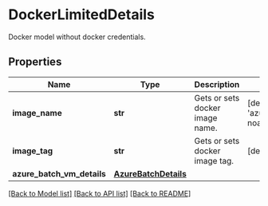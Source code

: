 # DockerLimitedDetails

Docker model without docker credentials.
## Properties
Name | Type | Description | Notes
------------ | ------------- | ------------- | -------------
**image_name** | **str** | Gets or sets docker image name. | [default to 'azurefarmbeats/farmbeats-noaa']
**image_tag** | **str** | Gets or sets docker image tag. | [default to 'latest']
**azure_batch_vm_details** | [**AzureBatchDetails**](AzureBatchDetails.md) |  | 

[[Back to Model list]](../README.md#documentation-for-models) [[Back to API list]](../README.md#documentation-for-api-endpoints) [[Back to README]](../README.md)


